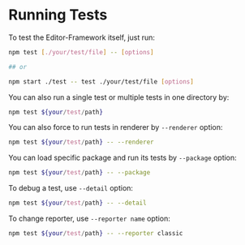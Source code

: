 # Running Tests

To test the Editor-Framework itself, just run:

```bash
npm test [./your/test/file] -- [options]

## or

npm start ./test -- test ./your/test/file [options]
```

You can also run a single test or multiple tests in one directory by:

```bash
npm test ${your/test/path}
```

You can also force to run tests in renderer by `--renderer` option:

```bash
npm test ${your/test/path} -- --renderer
```

You can load specific package and run its tests by `--package` option:

```bash
npm test ${your/test/path} -- --package
```

To debug a test, use `--detail` option:

```bash
npm test ${your/test/path} -- --detail
```

To change reporter, use `--reporter name` option:

```bash
npm test ${your/test/path} -- --reporter classic
```
